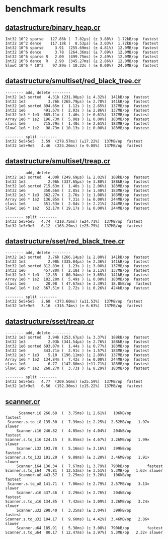 # benchmark results

## [datastructure/binary_heap.cr](https://github.com/yuruhi/crystal_lib/blob/master/benchmarks/datastructure/binary_heap.cr)

```
Int32 10^2 sparse   127.86k (  7.82µs) (± 3.88%)  1.72kB/op  fastest
Int32 10^2 dence    117.18k (  8.53µs) (± 3.03%)  1.72kB/op  fastest
Int32 10^6 sparse     3.91  (255.69ms) (± 4.81%)  12.0MB/op  fastest
Int32 10^6 dence      3.78  (264.36ms) (± 7.09%)  12.0MB/op  fastest
Int32 10^6 sparse R   2.00  (499.75ms) (± 2.49%)  12.0MB/op  fastest
Int32 10^6 dence  R   2.90  (345.27ms) (± 2.86%)  12.0MB/op  fastest
SlowC 10^6 * 10^2    97.89m ( 10.22s ) (± 0.00%)  24.0MB/op  fastest
```

## [datastructure/smultiset/red_black_tree.cr](https://github.com/yuruhi/crystal_lib/blob/master/benchmarks/datastructure/smultiset/red_black_tree.cr)

```
-------- add, delete --------
Int32 1e3 sorted   4.31k (231.90µs) (± 4.32%)  141kB/op  fastest
Int32 1e3          3.76k (265.79µs) (± 2.70%)  141kB/op  fastest
Int32 1e6 sorted 894.65m (  1.12s ) (± 2.65%)  137MB/op  fastest
Int32 1e6        491.67m (  2.03s ) (± 2.86%)  137MB/op  fastest
Int32 1e3 * 1e3  685.11m (  1.46s ) (± 0.61%)  137MB/op  fastest
Array 1e6 * 1e2  196.73m (  5.08s ) (± 0.00%)  183MB/op  fastest
class 1e6        715.79m (  1.40s ) (± 2.61%)  183MB/op  fastest
SlowC 1e6 * 1e2   98.73m ( 10.13s ) (± 0.00%)  183MB/op  fastest

-------- split --------
Int32 5e5+5e5   3.59  (278.57ms) (±17.22%)  137MB/op  fastest
Int32 1e5+9e5   4.46  (224.26ms) (± 9.08%)  137MB/op  fastest
```

## [datastructure/smultiset/treap.cr](https://github.com/yuruhi/crystal_lib/blob/master/benchmarks/datastructure/smultiset/treap.cr)

```
-------- add, delete --------
Int32 1e3 sorted   4.00k (249.69µs) (± 2.02%)  188kB/op  fastest
Int32 1e3          2.96k (337.65µs) (± 3.80%)  188kB/op  fastest
Int32 1e6 sorted 715.63m (  1.40s ) (± 2.06%)  183MB/op  fastest
Int32 1e6        350.66m (  2.85s ) (± 1.48%)  183MB/op  fastest
Int32 1e3 * 1e3  362.27m (  2.76s ) (± 1.08%)  183MB/op  fastest
Array 1e6 * 1e2  136.85m (  7.31s ) (± 0.00%)  244MB/op  fastest
class 1e6        351.53m (  2.84s ) (± 2.21%)  244MB/op  fastest
SlowC 1e6 * 1e2   52.17m ( 19.17s ) (± 0.00%)  244MB/op  fastest

-------- split --------
Int32 5e5+5e5   4.74  (210.75ms) (±24.71%)  137MB/op  fastest
Int32 1e5+9e5   6.12  (163.29ms) (±25.75%)  137MB/op  fastest
```

## [datastructure/sset/red_black_tree.cr](https://github.com/yuruhi/crystal_lib/blob/master/benchmarks/datastructure/sset/red_black_tree.cr)

```
-------- add, delete --------
Int32 1e3 sorted   3.76k (266.14µs) (± 2.80%)  141kB/op  fastest
Int32 1e3          2.98k (335.04µs) (± 2.36%)  141kB/op  fastest
Int32 1e6 sorted 812.83m (  1.23s ) (± 3.08%)  137MB/op  fastest
Int32 1e6        457.80m (  2.18s ) (± 2.11%)  137MB/op  fastest
Int32 1e3 * 1e3   12.35  ( 80.94ms) (± 3.65%)  141kB/op  fastest
Array 1e6 * 1e2  182.28m (  5.49s ) (± 0.00%)  183MB/op  fastest
class 1e6         20.98  ( 47.67ms) (± 3.39%)  18.8kB/op  fastest
SlowC 1e6 * 1e2  367.51m (  2.72s ) (± 0.26%)  424kB/op  fastest

-------- split --------
Int32 5e5+5e5   2.68  (373.60ms) (±11.53%)  137MB/op  fastest
Int32 1e5+9e5   3.16  (316.74ms) (± 6.63%)  137MB/op  fastest
```

## [datastructure/sset/treap.cr](https://github.com/yuruhi/crystal_lib/blob/master/benchmarks/datastructure/sset/treap.cr)

```
-------- add, delete --------
Int32 1e3 sorted   3.94k (253.67µs) (± 3.37%)  188kB/op  fastest
Int32 1e3          2.93k (341.54µs) (± 2.76%)  188kB/op  fastest
Int32 1e6 sorted 693.07m (  1.44s ) (± 0.77%)  183MB/op  fastest
Int32 1e6        343.71m (  2.91s ) (± 1.57%)  183MB/op  fastest
Int32 1e3 * 1e3    5.10  (196.11ms) (± 2.89%)  137MB/op  fastest
Array 1e6 * 1e2  134.84m (  7.42s ) (± 0.00%)  244MB/op  fastest
class 1e6          6.77  (147.80ms) (±11.71%)  183MB/op  fastest
SlowC 1e6 * 1e2  268.27m (  3.73s ) (± 8.29%)  183MB/op  fastest

-------- split --------
Int32 5e5+5e5   4.77  (209.56ms) (±25.59%)  137MB/op  fastest
Int32 1e5+9e5   6.56  (152.36ms) (±15.22%)  137MB/op  fastest
```

## [scanner.cr](https://github.com/yuruhi/crystal_lib/blob/master/benchmarks/scanner.cr)

```
      Scanner.i8 266.68  (  3.75ms) (± 2.61%)   106kB/op        fastest
 Scanner.s.to_i8 135.30  (  7.39ms) (± 2.25%)  2.52MB/op   1.97× slower
     Scanner.i16 246.82  (  4.05ms) (± 4.04%)   204kB/op        fastest
Scanner.s.to_i16 124.15  (  8.05ms) (± 4.67%)  3.26MB/op   1.99× slower
     Scanner.i32 193.78  (  5.16ms) (± 3.16%)   399kB/op        fastest
Scanner.s.to_i32 101.20  (  9.88ms) (± 3.20%)  3.46MB/op   1.91× slower
     Scanner.i64 130.34  (  7.67ms) (± 3.79%)  790kB/op        fastest
Scanner.s.to_i64  79.81  ( 12.53ms) (± 3.51%)  5.3MB/op   1.63× slower
      Scanner.u8 443.57  (  2.25ms) (± 3.20%)   106kB/op        fastest
 Scanner.s.to_u8 141.71  (  7.06ms) (± 2.79%)  2.57MB/op   3.13× slower
     Scanner.u16 437.46  (  2.29ms) (± 2.76%)   204kB/op        fastest
Scanner.s.to_u16 134.85  (  7.42ms) (± 3.09%)  3.26MB/op   3.24× slower
     Scanner.u32 298.40  (  3.35ms) (± 3.04%)   399kB/op        fastest
Scanner.s.to_u32 104.17  (  9.60ms) (± 4.42%)  3.46MB/op   2.86× slower
     Scanner.u64 185.91  (  5.38ms) (± 3.08%)  790kB/op        fastest
Scanner.s.to_u64  80.17  ( 12.47ms) (± 2.97%)  5.3MB/op   2.32× slower
```

